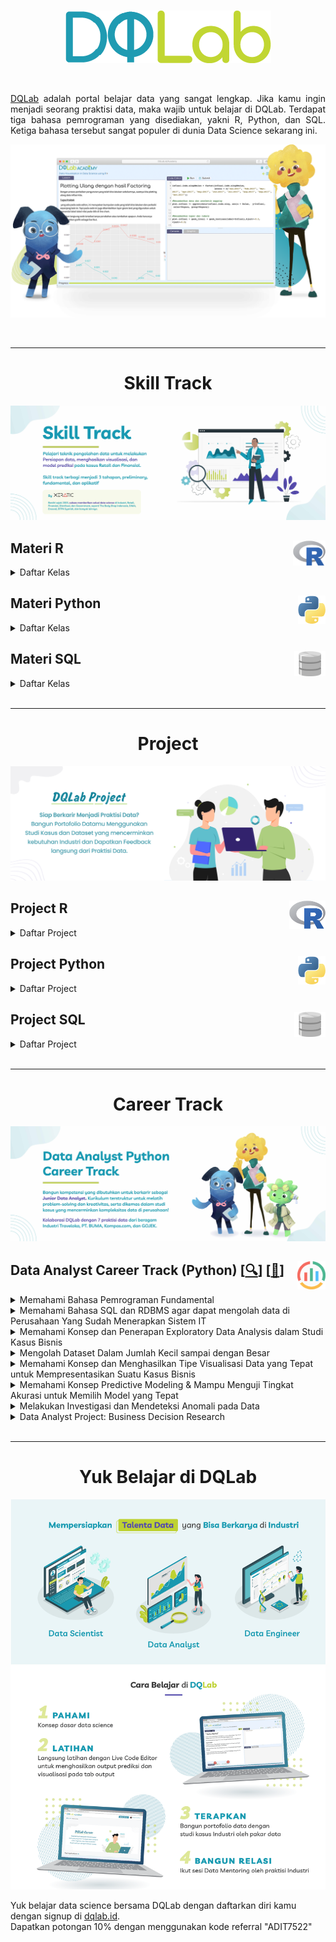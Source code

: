 <br />

<p align="center">
  <a href='https://academy.dqlab.id/main/learn_more'><img src="README/DQ_Lab2.png"></a>
</p>

<br />

<p align="justify">
  <a href="https://academy.dqlab.id/main/module">DQLab</a> adalah portal belajar data yang sangat lengkap. Jika kamu ingin menjadi seorang praktisi data, maka wajib untuk belajar di DQLab. Terdapat tiga bahasa pemrograman yang disediakan, yakni R, Python, dan SQL. Ketiga bahasa tersebut sangat populer di dunia Data Science sekarang ini.
</p>

![Hal](README/hal.png)

<br />

---

<!-- # Learn -->

<h1 align="center">Skill Track</h1>

![Learn](README/Learn.jpg)

<!-- <br /> -->

<!-- ![R](README/6.png) -->

## Materi R <a href='README/6.png'><img src='README/6.png' align="right" height="40" /></a>

<details><summary>Daftar Kelas</summary>

### Kelas Persiapan

<details><summary>Daftar Modul</summary>

+ [[📂](https://github.com/Adityanurilman/DQLab/tree/main/R/Preliminary/Introduction%20to%20Data%20Science%20with%20R)] [[🔍](https://academy.dqlab.id/main/package/practice/111)] [[📃](https://academy.dqlab.id/Certificate_check_2/resultV2/DQLABBGINRGWGOQI)] Introduction to Data Science with R

+ [[📂](https://github.com/Adityanurilman/DQLab/tree/main/R/Preliminary/R%20Fundamental%20for%20Data%20Science)] [[🔍](https://academy.dqlab.id/main/package/practice/1)] [[📃](https://academy.dqlab.id/Certificate_check_2/resultV2/DQLABINTR1LRSMNS)] R Fundamental for Data Science

</details>

### Kelas Fundamental

<details><summary>Daftar Modul</summary>

- [[📂](https://github.com/Adityanurilman/DQLab/tree/main/R/Fundamental/Data%20Preparation%20in%20Data%20Science%20using%20R)] [[🔍](https://academy.dqlab.id/main/package/practice/12)] [[📃](https://academy.dqlab.id/Certificate_check_2/resultV2/DQLABDTWR1KCQUCI)] Data Preparation in Data Science using R

- [[📂](https://github.com/Adityanurilman/DQLab/tree/main/R/Fundamental/Statistics%20using%20R%20for%20Data%20Science)] [[🔍](https://academy.dqlab.id/main/package/practice/15)] [[📃](https://academy.dqlab.id/Certificate_check_2/resultV2/DQLABINTS1BSIKPQ)] Statistics using R for Data Science

- [[📂](https://github.com/Adityanurilman/DQLab/tree/main/R/Fundamental/Data%20Visualization%20in%20Data%20Science%20using%20R)] [[🔍](https://academy.dqlab.id/main/package/practice/2)] [[📃](https://academy.dqlab.id/Certificate_check_2/resultV2/DQLABDTVISCJVNPV)] Data Visualization in Data Science using R

- [[📂](https://github.com/Adityanurilman/DQLab/tree/main/R/Fundamental/Fundamental%20Data%20Visualization%20using%20R)] [[🔍](https://academy.dqlab.id/main/package/practice/257)] [[📃](https://academy.dqlab.id/Certificate_check_2/resultV2/DQLABINTR1GQJULJ)] Fundamental Data Visualization using R

- [[📂](https://github.com/Adityanurilman/DQLab/tree/main/R/Fundamental/Advanced%20Data%20Visualization%20for%20Everyone)] [[🔍](https://academy.dqlab.id/main/package/practice/259)] [[📃](https://academy.dqlab.id/Certificate_check_2/resultV2/DQLABAPL4 IARLLR)] Advanced Data Visualization with ggplot2 for Everyone

</details>

### Kelas Penerapan di Industri

<details><summary>Daftar Modul</summary>

- [[📂](https://github.com/Adityanurilman/DQLab/tree/main/R/Applied%20Data%20Science/Data%20Science%20in%20Finance%20Credit%20Risk%20Analysis)] [[🔍](https://academy.dqlab.id/main/package/practice/81)] [[📃](https://academy.dqlab.id/Certificate_check_2/resultV2/DQLABMLFCRSFMSFA)] Data Science in Finance: Credit Risk Analysis

- [[📂](https://github.com/Adityanurilman/DQLab/tree/main/R/Applied%20Data%20Science/Data%20Science%20in%20Retail%20Market%20Basket%20Analysis)] [[🔍](https://academy.dqlab.id/main/package/practice/11)] [[📃](https://academy.dqlab.id/Certificate_check_2/resultV2/DQLABMLMBAEKFFHJ)] Data Science in Retail: Market Basket Analysis

- [[📂](https://github.com/Adityanurilman/DQLab/tree/main/R/Applied%20Data%20Science/Data%20Science%20in%20Marketing%20Customer%20Segmentation)] [[🔍](https://academy.dqlab.id/main/package/practice/7)] [[📃](https://academy.dqlab.id/Certificate_check_2/resultV2/DQLABMLMKTLWENRN)] Data Science in Marketing: Customer Segmentation

- [[📂](https://github.com/Adityanurilman/DQLab/tree/main/R/Applied%20Data%20Science/Data%20Science%20in%20Finance%20Dimension%20Reduction)] [[🔍](https://academy.dqlab.id/main/package/practice/89)] [[📃](https://academy.dqlab.id/Certificate_check_2/resultV2/DQLABPCADRVONVKE)] Data Science in Finance: Dimension Reduction

- [[📂](https://github.com/Adityanurilman/DQLab/tree/main/R/Applied%20Data%20Science/Analisis%20Data%20COVID19%20di%20Indonesia)] [[🔍](https://academy.dqlab.id/main/package/practice/253)] [[📃](https://academy.dqlab.id/Certificate_check_2/resultV2/DQLABAPL3 PKICVV)] Analisis Data COVID19 di Indonesia

- [[📂](https://github.com/Adityanurilman/DQLab/tree/main/R/Applied%20Data%20Science/A%20Walk%20Into%20Sensory%20Science)] [[🔍](https://academy.dqlab.id/main/package/practice/281)] [[📃](https://academy.dqlab.id/Certificate_check_2/resultV2/DQLABDSSR1KVKDBQ)] A Walk Into Sensory Science

</details>

</details>

<!-- <br /> -->
    
<!-- ![Python](README/5.png) -->

## Materi Python <a href='README/5.1.png'><img src='README/5.1.png' align="right" height="45" /></a>

<details><summary>Daftar Kelas</summary>

### Kelas Persiapan

<details><summary>Daftar Modul</summary>

- [[📂](https://github.com/Adityanurilman/DQLab/tree/main/Python/Preliminary/Introduction%20to%20Data%20Science%20with%20Python)] [[🔍](https://academy.dqlab.id/main/package/practice/162)] [[📃](https://academy.dqlab.id/Certificate_check_2/resultV2/DQLABINTP1CLDCFJ)] Introduction to Data Science with Python

- [[📂](https://github.com/Adityanurilman/DQLab/tree/main/Python/Preliminary/Python%20Fundamental%20for%20Data%20Science)] [[🔍](https://academy.dqlab.id/main/package/practice/45)] [[📃](https://academy.dqlab.id/Certificate_check_2/resultV2/DQLABINTP1BUGOWP)] Python Fundamental for Data Science

</details>

### Kelas Fundamental

<details><summary>Daftar Modul</summary>

- [[📂](https://github.com/Adityanurilman/DQLab/tree/main/Python/Fundamental/Data%20Wrangling%20Python)] [[🔍](https://academy.dqlab.id/main/package/practice/79)] [[📃](https://academy.dqlab.id/Certificate_check_2/resultV2/DQLABDTWP1NJKNLA)] Data Wrangling Python

- [[📂](https://github.com/Adityanurilman/DQLab/tree/main/Python/Fundamental/Python%20for%20Data%20Professional%20Beginner%20-%20Part%201)] [[🔍](https://academy.dqlab.id/main/package/practice/157)] [[📃](https://academy.dqlab.id/Certificate_check_2/resultV2/DQLABINTP1NUTVVE)] Python for Data Professional Beginner - Part 1

- [[📂](https://github.com/Adityanurilman/DQLab/tree/main/Python/Fundamental/Python%20for%20Data%20Professional%20Beginner%20-%20Part%202)] [[🔍](https://academy.dqlab.id/main/package/practice/160)] [[📃](https://academy.dqlab.id/Certificate_check_2/resultV2/DQLABINTP1VRDAMJ)] Python for Data Professional Beginner - Part 2

- [[📂](https://github.com/Adityanurilman/DQLab/tree/main/Python/Fundamental/Python%20for%20Data%20Professional%20Beginner%20-%20Part%203)] [[🔍](https://academy.dqlab.id/main/package/practice/161)] [[📃](https://academy.dqlab.id/Certificate_check_2/resultV2/DQLABINTP1TNAMMU)] Python for Data Professional Beginner - Part 3

- [[📂](https://github.com/Adityanurilman/DQLab/tree/main/Python/Fundamental/Data%20Visualization%20with%20Python%20Matplotlib%20for%20Beginner%20-%20Part%201)] [[🔍](https://academy.dqlab.id/main/package/practice/164)] [[📃](https://academy.dqlab.id/Certificate_check_2/resultV2/DQLABDTWP1WTHNON)] Data Visualization with Python Matplotlib for Beginner - Part 1

- [[📂](https://github.com/Adityanurilman/DQLab/tree/main/Python/Fundamental/Exploratory%20Data%20Analysis%20with%20Python%20for%20Beginner)] [[🔍](https://academy.dqlab.id/main/package/practice/163)] [[📃](https://academy.dqlab.id/Certificate_check_2/resultV2/DQLABINTP1LMKODI)] Exploratory Data Analysis with Python for Beginner

- [[📂](https://github.com/Adityanurilman/DQLab/tree/main/Python/Fundamental/Data%20Visualization%20with%20Python%20Matplotlib%20for%20Beginner%20-%20Part%202)] [[🔍](https://academy.dqlab.id/main/package/practice/165)] [[📃](https://academy.dqlab.id/Certificate_check_2/resultV2/DQLABINTP1LCNQNO)] Data Visualization with Python Matplotlib for Beginner - Part 2

- [[📂](https://github.com/Adityanurilman/DQLab/tree/main/Python/Fundamental/Data%20Quality%20with%20Python%20for%20Beginner)] [[🔍](https://academy.dqlab.id/main/package/practice/166)] [[📃](https://academy.dqlab.id/Certificate_check_2/resultV2/DQLABDVIZ2TQUEEP)] Data Quality with Python for Beginner

- [[📂](https://github.com/Adityanurilman/DQLab/tree/main/Python/Fundamental/Machine%20Learning%20With%20Python%20for%20Beginner)] [[🔍](https://academy.dqlab.id/main/package/practice/169)] [[📃](https://academy.dqlab.id/Certificate_check_2/resultV2/DQLABDVIZ2DPEPJJ)] Machine Learning With Python for Beginner

- [[📂](https://github.com/Adityanurilman/DQLab/tree/main/Python/Fundamental/Fundamental%20Data%20Visualization%20with%20Python)] [[🔍](https://academy.dqlab.id/main/package/practice/177)] [[📃](https://academy.dqlab.id/Certificate_check_2/resultV2/DQLABINTP1RWDUNE)] Fundamental Data Visualization with Python

- [[📂](https://github.com/Adityanurilman/DQLab/tree/main/Python/Fundamental/Data%20Manipulation%20with%20Pandas%20-%20Part%201)] [[🔍](https://academy.dqlab.id/main/package/practice/178)] [[📃](https://academy.dqlab.id/Certificate_check_2/resultV2/DQLABINTP1UEPRVE)] Data Manipulation with Pandas - Part 1

- [[📂](https://github.com/Adityanurilman/DQLab/tree/main/Python/Fundamental/Data%20Manipulation%20with%20Pandas%20-%20Part%202)] [[🔍](https://academy.dqlab.id/main/package/practice/252)] [[📃](https://academy.dqlab.id/Certificate_check_2/resultV2/DQLABINTP1FUIEBC)] Data Manipulation with Pandas - Part 2

- [[📂](https://github.com/Adityanurilman/DQLab/tree/main/Python/Fundamental/Statistic%20using%20Python%20for%20Data%20Science)] [[🔍](https://academy.dqlab.id/main/package/practice/288)] [[📃](https://academy.dqlab.id/Certificate_check_2/resultV2/DQLABSWP1 AQPHIG)] Statistic using Python for Data Science - Part 1

- [[📂](https://github.com/Adityanurilman/DQLab/tree/main/Python/Fundamental/Statistic%20using%20Python%20for%20Data%20Science%20-%20Part%202)] [[🔍](https://academy.dqlab.id/main/package/practice/290)] [[📃](https://academy.dqlab.id/Certificate_check_2/resultV2/DQLABSWP1 SIKAAL)] Statistic using Python for Data Science - Part 2

- [[📂](https://github.com/Adityanurilman/DQLab/tree/main/Python/Fundamental/Data%20Visualization%20using%20Plotnine)] [[🔍](https://academy.dqlab.id/main/package/practice/295)] [[📃](https://academy.dqlab.id/Certificate_check_2/resultV2/DQLABDVPP9PMPOOQ)] Data Visualization using Plotnine

</details>

### Kelas Penerapan di Industri

<details><summary>Daftar Modul</summary>

- [[📂](https://github.com/Adityanurilman/DQLab/tree/main/Python/Applied%20Data%20Science/Basic%20Feature%20Discovering%20for%20Machine%20Learning)] [[🔍](https://academy.dqlab.id/main/package/practice/179)] [[📃](https://academy.dqlab.id/Certificate_check_2/resultV2/DQLABFATPYMWLEMT)] Basic Feature Discovering for Machine Learning

- [[📂](https://github.com/Adityanurilman/DQLab/tree/main/Python/Applied%20Data%20Science/Data%20Science%20in%20Telco%20Data%20Cleansing)] [[🔍](https://academy.dqlab.id/main/package/practice/247)] [[📃](https://academy.dqlab.id/Certificate_check_2/resultV2/DQLABAPL1 DEQOKU)] Data Science in Telco: Data Cleansing

- [[📂](https://github.com/Adityanurilman/DQLab/tree/main/Python/Applied%20Data%20Science/Customer%20Churn%20Prediction%20using%20Machine%20Learning)] [[🔍](https://academy.dqlab.id/main/package/practice/249)] [[📃](https://academy.dqlab.id/Certificate_check_2/resultV2/DQLABAPL2 HJKORU)] Customer Churn Prediction using Machine Learning

- [[📂](https://github.com/Adityanurilman/DQLab/tree/main/Python/Applied%20Data%20Science/Data%20Science%20Project%20Analisis%20Data%20COVID19%20di%20Dunia%20%26%20ASEAN)] [[🔍](https://academy.dqlab.id/main/package/practice/260)] [[📃](https://academy.dqlab.id/Certificate_check_2/resultV2/DQLABINTP1LKFFUA)] Data Science Project: Analisis Data COVID19 di Dunia & ASEAN

- [[📂](https://github.com/Adityanurilman/DQLab/tree/main/Python/Applied%20Data%20Science/Data%20Analyst%20Project%20Business%20Decision%20Research)] [[🔍](https://academy.dqlab.id/main/package/practice/284)] [[📃](https://academy.dqlab.id/Certificate_check_2/resultV2/DQLABDVIZ2JITHAV)] Data Analyst Project: Business Decision Research

- [[📂](https://github.com/Adityanurilman/DQLab/tree/main/Python/Applied%20Data%20Science/Eksplorasi%20dan%20Analisis%20Data%20COVID-19%20Indonesia%20using%20Python)] [[🔍](https://academy.dqlab.id/main/package/practice/287)] [[📃](https://academy.dqlab.id/Certificate_check_2/resultV2/DQLABACWP1VEPNWB)] Eksplorasi dan Analisis Data COVID-19 Indonesia using Python

- [[📂](https://github.com/Adityanurilman/DQLab/tree/main/Python/Applied%20Data%20Science/Data%20Science%20in%20Marketing%20%20Customer%20Segmentation%20with%20Python)] [[🔍](https://academy.dqlab.id/main/package/practice/293)] [[📃](https://academy.dqlab.id/Certificate_check_2/resultV2/DQLABDSCS1UHRRLS)] Data Science in Marketing : Customer Segmentation with Python part 1

- [[📂](https://github.com/Adityanurilman/DQLab/tree/main/Python/Applied%20Data%20Science/Data%20Science%20in%20Marketing%20%20Customer%20Segmentation%20with%20Python%20part%202)] [[🔍](https://academy.dqlab.id/main/package/practice/294)] [[📃](https://academy.dqlab.id/Certificate_check_2/resultV2/DQLABDSCS1THQSMJ)] Data Science in Marketing : Customer Segmentation with Python part 2

</details>

</details>

<!-- <br /> -->

<!-- ![SQL](README/4.png) -->

## Materi SQL <a href='README/4.2.png'><img src='README/4.2.png' align="right" height="40" /></a>

<details><summary>Daftar Kelas</summary>

### Kelas Persiapan

<details><summary>Daftar Modul</summary>

- [[📂](https://github.com/Adityanurilman/DQLab/tree/main/SQL/Preliminary/Fundamental%20SQL%20with%20SELECT%20Statement)] [[🔍](https://academy.dqlab.id/main/package/practice/91)] [[📃](https://academy.dqlab.id/Certificate_check_2/resultV2/DQLABSQLT1TEKHAS)] Fundamental SQL with SELECT Statement

</details>

### Kelas Fundamental

<details><summary>Daftar Modul</summary>

- [[📂](https://github.com/Adityanurilman/DQLab/tree/main/SQL/Fundamental/Fundamental%20SQL%20Using%20SELECT%20Statement)] [[🔍](https://academy.dqlab.id/main/package/practice/213)] [[📃](https://academy.dqlab.id/Certificate_check_2/resultV2/DQLABSQLT1WKSTFO)] Fundamental SQL Using SELECT Statement

- [[📂](https://github.com/Adityanurilman/DQLab/tree/main/SQL/Fundamental/Fundamental%20SQL%20Using%20FUNCTION%20and%20GROUP%20BY)] [[🔍](https://academy.dqlab.id/main/package/practice/171)] [[📃](https://academy.dqlab.id/Certificate_check_2/resultV2/DQLABSQLT2JMOFVL)] Fundamental SQL Using FUNCTION and GROUP BY

- [[📂](https://github.com/Adityanurilman/DQLab/tree/main/SQL/Fundamental/Fundamental%20SQL%20Using%20INNER%20JOIN%20and%20UNION)] [[🔍](https://academy.dqlab.id/main/package/practice/244)] [[📃](https://academy.dqlab.id/Certificate_check_2/resultV2/DQLABSQLT2IIQJFD)] Fundamental SQL Using INNER JOIN and UNION

- [[📂](https://github.com/Adityanurilman/DQLab/tree/main/SQL/Fundamental/Fundamental%20SQL%20Group%20By%20and%20Having)] [[🔍](https://academy.dqlab.id/main/package/practice/291)] [[📃](https://academy.dqlab.id/Certificate_check_2/resultV2/DQLABFSQL3WSUJFO)] Fundamental SQL Group By and Having

</details>

</details>

<br />

---

<h1 align="center">Project</h1>

![Project](README/Project.jpg)

## Project R <a href='README/6.png'><img src='README/6.png' align="right" height="45" /></a>

<details><summary>Daftar Project</summary>

- [[📂](https://github.com/Adityanurilman/DQLab/tree/main/R/Project/Project%20Machine%20Learning%20for%20Retail%20with%20R%20Product%20Packaging)] [[🔍](https://academy.dqlab.id/main/package/project/16)] [[📃](https://academy.dqlab.id/Certificate_check_2/resultV2/DQLABPRJCTOCROAH)] Project Machine Learning for Retail with R: Product Packaging

- [[📂](https://github.com/Adityanurilman/DQLab/tree/main/R/Project/Project%20Data%20Analysis%20for%20Finance%20Performa%20Cabang)] [[🔍](https://academy.dqlab.id/main/package/project/215)] [[📃](https://academy.dqlab.id/Certificate_check_2/resultV2/DQLABPRJ8 KQOQGM)] Project Data Analysis for Finance: Performa Cabang

- [[📂](https://github.com/Adityanurilman/DQLab/tree/main/R/Project/Project%20Data%20Analysis%20for%20Finance%20Proses%20Investasi%20Investor)] [[🔍](https://academy.dqlab.id/main/package/project/245)] [[📃](https://academy.dqlab.id/Certificate_check_2/resultV2/DQLABPRJC9FARHUK)] Project Data Analysis for Finance: Proses Investasi Investor

- [[📂](https://github.com/Adityanurilman/PROA-Data-Science/tree/main/PROA%20Project:%20Data%20Scientist%20Assessment%20Using%20R)] [[🔍](https://academy.dqlab.id/main/package/project/298)] [[📃](https://academy.dqlab.id/Certificate_check_2/resultV2/DQLABPAWR1JJEOCQ)] Project Assessment using R

- [[📂](https://github.com/Adityanurilman/PROA-Data-Science/tree/main/PROA%20Project%20Analisa%20Klasifikasi%20Pinjaman%20Untuk%20Sektor%20UMKM%20(Exam))] [[🔍](https://academy.dqlab.id/main/package/project/299)] [[📃](https://academy.dqlab.id/Certificate_check_2/resultV2/DQLABPRAN2DDSCEG)] Project Analisa Klasifikasi Pinjaman untuk Sektor UMKM

</details>

<!-- <br /> -->
    
<!-- ![Python](README/5.png) -->

## Project Python <a href='README/5.1.png'><img src='README/5.1.png' align="right" height="45" /></a>

<details><summary>Daftar Project</summary>

- [[📂](https://github.com/Adityanurilman/DQLab/tree/main/Python/Project/Data%20Science%20Challenge%20with%20Python)] [[🔍](https://academy.dqlab.id/main/package/project/158)] [[📃](https://academy.dqlab.id/Certificate_check_2/resultV2/DQLABPRJC2MVKIIA)] Data Science Challenge with Python

- [[📂](https://github.com/Adityanurilman/DQLab/tree/main/Python/Project/Project%20Machine%20Learning%20with%20Python%20Building%20Recommender%20System)] [[🔍](https://academy.dqlab.id/main/package/project/212)] [[📃](https://academy.dqlab.id/Certificate_check_2/resultV2/DQLABPRJC5LMOONI)] Project Machine Learning with Python: Building Recommender System

- [[📂](https://github.com/Adityanurilman/DQLab/tree/main/Python/Project/Project%20Machine%20Learning%20with%20Python%20Building%20Recommender%20System%20with%20Similarity%20Function)] [[🔍](https://academy.dqlab.id/main/package/project/214)] [[📃](https://academy.dqlab.id/Certificate_check_2/resultV2/DQLABPRJC6DKJFEG)] Project Machine Learning with Python: Building Recommender System with Similarity Function

- [[❌]()] [[🔍](https://academy.dqlab.id/main/package/project/300)] [[📃](https://academy.dqlab.id/Certificate_check_2/resultV2/DQLABDEPROLHHUMB)] Project Simple ETL with Pandas

</details>

<!-- <br /> -->

<!-- ![SQL](README/4.png) -->

## Project SQL <a href='README/4.2.png'><img src='README/4.2.png' align="right" height="40" /></a>

<details><summary>Daftar Project</summary>

- [[📂](https://github.com/Adityanurilman/DQLab/tree/main/SQL/Project/Data%20Engineer%20Challenge%20with%20SQL)] [[🔍](https://academy.dqlab.id/main/package/project/99)] [[📃](https://academy.dqlab.id/Certificate_check_2/resultV2/DQLABSQLTSRMKIGD)] Data Engineer Challenge with SQL

- [[📂](https://github.com/Adityanurilman/DQLab/tree/main/SQL/Project/Project%20Data%20Analysis%20for%20B2B%20Retail%20Customer%20Analytics%20Report)] [[🔍](https://academy.dqlab.id/main/package/project/246)] [[📃](https://academy.dqlab.id/Certificate_check_2/resultV2/DQLABPRJ10OFCMDF)] Project Data Analysis for B2B Retail: Customer Analytics Report

- [[📂](https://github.com/Adityanurilman/DQLab/tree/main/SQL/Project/Data%20Analysis%20for%20E-Commerce%20Challenge)] [[🔍](https://academy.dqlab.id/main/package/project/261)] [[📃](https://academy.dqlab.id/Certificate_check_2/resultV2/DQLABSQLT2CENMBJ)] Data Analysis for E-Commerce Challenge

- [[📂](https://github.com/Adityanurilman/DQLab/tree/main/SQL/Project/Project%20Fundamental%20SQL%20Group%20By%20and%20Having)] [[🔍](https://academy.dqlab.id/main/package/project/292)] [[📃](https://academy.dqlab.id/Certificate_check_2/resultV2/DQLABPFSQ2CTPMSR)] Project: Fundamental SQL Group By and Having

</details>

<br />

---

<h1 align="center">Career Track</h1>

![Career](README/Career.jpg)

## Data Analyst Career Track (Python) [[🔍](https://academy.dqlab.id/main/track/67)] [[📃]()] <a href='README\analytics2.png'><img src='README\analytics2.png' align="right" height="45" /></a>

<details>
<summary>Memahami Bahasa Pemrograman Fundamental</summary>

- [[📂](https://github.com/Adityanurilman/DQLab/blob/main/Python/Fundamental/Python%20for%20Data%20Professional%20Beginner%20-%20Part%201/Python%20for%20Data%20Professional%20Beginner%20-%20Part%201.py)] [[🔍](https://academy.dqlab.id/main/package/practice/157)] [[📃](https://academy.dqlab.id/Certificate_check_2/resultV2/DQLABINTP1NUTVVE)] Python for Data Professional Beginner - Part 1

- [[📂](https://github.com/Adityanurilman/DQLab/blob/main/Python/Fundamental/Python%20for%20Data%20Professional%20Beginner%20-%20Part%202/Python%20for%20Data%20Professional%20Beginner%20-%20Part%202.py)] [[🔍](https://academy.dqlab.id/main/package/practice/160)] [[📃](https://academy.dqlab.id/Certificate_check_2/resultV2/DQLABINTP1VRDAMJ)] Python for Data Professional Beginner - Part 2

- [[📂](https://github.com/Adityanurilman/DQLab/blob/main/Python/Fundamental/Python%20for%20Data%20Professional%20Beginner%20-%20Part%203/Python%20for%20Data%20Professional%20Beginner%20-%20Part%203.py)] [[🔍](https://academy.dqlab.id/main/package/practice/161)] [[📃](https://academy.dqlab.id/Certificate_check_2/resultV2/DQLABINTP1TNAMMU)] Python for Data Professional Beginner - Part 3

</details>

<details>
<summary>Memahami Bahasa SQL dan RDBMS agar dapat mengolah data di Perusahaan Yang Sudah Menerapkan Sistem IT</summary>

- [[📂](https://github.com/Adityanurilman/DQLab/blob/main/SQL/Fundamental/Fundamental%20SQL%20Using%20SELECT%20Statement/Fundamental%20SQL%20Using%20SELECT%20Statement.sql)] [[🔍](https://academy.dqlab.id/main/package/practice/213)] [[📃](https://academy.dqlab.id/Certificate_check_2/resultV2/DQLABSQLT1WKSTFO)] Fundamental SQL Using SELECT Statement

- [[📂](https://github.com/Adityanurilman/DQLab/blob/main/SQL/Fundamental/Fundamental%20SQL%20Using%20FUNCTION%20and%20GROUP%20BY/Fundamental%20SQL%20Using%20FUNCTION%20and%20GROUP%20BY.sql)] [[🔍](https://academy.dqlab.id/main/package/practice/171)] [[📃](https://academy.dqlab.id/Certificate_check_2/resultV2/DQLABSQLT2JMOFVL)] Fundamental SQL Using FUNCTION and GROUP BY

- [[📂](https://github.com/Adityanurilman/DQLab/blob/main/SQL/Fundamental/Fundamental%20SQL%20Using%20INNER%20JOIN%20and%20UNION/Fundamental%20SQL%20Using%20INNER%20JOIN%20and%20UNION.sql)] [[🔍](https://academy.dqlab.id/main/package/practice/244)] [[📃](https://academy.dqlab.id/Certificate_check_2/resultV2/DQLABSQLT2IIQJFD)] Fundamental SQL Using INNER JOIN and UNION

</details>

<details>
<summary>Memahami Konsep dan Penerapan Exploratory Data Analysis dalam Studi Kasus Bisnis</summary>

- [[📂](https://github.com/Adityanurilman/DQLab/blob/main/Python/Fundamental/Exploratory%20Data%20Analysis%20with%20Python%20for%20Beginner/Exploratory%20Data%20Analysis%20with%20Python%20for%20Beginner.ipynb)] [[🔍](https://academy.dqlab.id/main/package/practice/163)] [[📃](https://academy.dqlab.id/Certificate_check_2/resultV2/DQLABINTP1LMKODI)] Exploratory Data Analysis with Python for Beginner

</details>

<details>
<summary>Mengolah Dataset Dalam Jumlah Kecil sampai dengan Besar</summary>

- [[📂](https://github.com/Adityanurilman/DQLab/blob/main/Python/Fundamental/Data%20Manipulation%20with%20Pandas%20-%20Part%201/Data%20Manipulation%20with%20Pandas%20-%20Part%201.ipynb)] [[🔍](https://academy.dqlab.id/main/package/practice/178)] [[📃](https://academy.dqlab.id/Certificate_check_2/resultV2/DQLABINTP1UEPRVE)] Data Manipulation with Pandas - Part 1

- [[📂](https://github.com/Adityanurilman/DQLab/blob/main/Python/Fundamental/Data%20Manipulation%20with%20Pandas%20-%20Part%202/Data%20Manipulation%20with%20Pandas%20-%20Part%202.ipynb)] [[🔍](https://academy.dqlab.id/main/package/practice/252)] [[📃](https://academy.dqlab.id/Certificate_check_2/resultV2/DQLABINTP1FUIEBC)] Data Manipulation with Pandas - Part 2

</details>

<details>
<summary>Memahami Konsep dan Menghasilkan Tipe Visualisasi Data yang Tepat untuk Mempresentasikan Suatu Kasus Bisnis</summary>

- [[📂](https://github.com/Adityanurilman/DQLab/blob/main/Python/Fundamental/Data%20Visualization%20with%20Python%20Matplotlib%20for%20Beginner%20-%20Part%201/Data%20Visualization%20with%20Python%20Matplotlib%20for%20Beginner%20-%20Part%201.ipynb)] [[🔍](https://academy.dqlab.id/main/package/practice/164)] [[📃](https://academy.dqlab.id/Certificate_check_2/resultV2/DQLABDTWP1WTHNON)] Data Visualization with Python Matplotlib for Beginner - Part 1

- [[📂](https://github.com/Adityanurilman/DQLab/blob/main/Python/Fundamental/Data%20Visualization%20with%20Python%20Matplotlib%20for%20Beginner%20-%20Part%202/Data%20Visualization%20with%20Python%20Matplotlib%20for%20Beginner%20-%20Part%202.ipynb)] [[🔍](https://academy.dqlab.id/main/package/practice/165)] [[📃](https://academy.dqlab.id/Certificate_check_2/resultV2/DQLABINTP1LCNQNO)] Data Visualization with Python Matplotlib for Beginner - Part 2

</details>

<details>
<summary>Memahami Konsep Predictive Modeling & Mampu Menguji Tingkat Akurasi untuk Memilih Model yang Tepat</summary>

- [[📂](https://github.com/Adityanurilman/DQLab/blob/main/Python/Fundamental/Machine%20Learning%20With%20Python%20for%20Beginner/Machine%20Learning%20With%20Python%20for%20Beginner.ipynb)] [[🔍](https://academy.dqlab.id/main/package/practice/169)] [[📃](https://academy.dqlab.id/Certificate_check_2/resultV2/DQLABDVIZ2DPEPJJ)] Machine Learning With Python for Beginner

</details>

<details>
<summary>Melakukan Investigasi dan Mendeteksi Anomali pada Data</summary>

- [[📂](https://github.com/Adityanurilman/DQLab/blob/main/Python/Fundamental/Data%20Quality%20with%20Python%20for%20Beginner/Data%20Quality%20with%20Python%20for%20Beginner.ipynb)] [[🔍](https://academy.dqlab.id/main/package/practice/166)] [[📃](https://academy.dqlab.id/Certificate_check_2/resultV2/DQLABDVIZ2TQUEEP)] Data Quality with Python for Beginner

</details>

<details>
<summary>Data Analyst Project: Business Decision Research</summary>

- [[📂](https://github.com/Adityanurilman/DQLab/blob/main/Python/Applied%20Data%20Science/Data%20Analyst%20Project%20Business%20Decision%20Research/Data%20Analyst%20Project%20Business%20Decision%20Research.ipynb)] [[🔍](https://academy.dqlab.id/main/package/practice/284)] [[📃](https://academy.dqlab.id/Certificate_check_2/resultV2/DQLABDVIZ2JITHAV)] Data Analyst Project: Business Decision Research

</details>

<br />

<!-- <div style="text-align:center">
  <h1>E-Books</h1>
</div>

<img align='right' src = "https://academy.dqlab.id/images/ebook/kettle_cover_new.png" height=300>

## [[📚](https://academy.dqlab.id/ebook/download/kettle.pdf)] Data Warehouse with Kettle - Open Source ETL

<p align="justify">
  Dunia korporasi saat ini menghadapi permasalahan yang hampir sama, yaitu membengkaknya data akibat keberhasilan implementasi berbagai sistem komputer.

  Otomatisasi berjalan dengan baik, namun berbagai laporan yang ingin dihasilkan sebagai output dari sistem tersebut sebagian besar tidak tercapai.Berbagai solusi telah ditawarkan oleh para praktisi IT, dan pendekatan dengan membangun suatu data warehouse adalah yang terbaik.

  E-book ini akan membahas bagaimana membangun Data warehouse dengan Kettle yang bersifat open source dan dapat berjalan di lingkungan multi-platform.
</p>

<br />

<img align='right' src = "https://academy.dqlab.id/images/ebook/instalasi_python_anaconda.png" height=300>

## [[📚](https://academy.dqlab.id/free_ebook/adriyan_instalasi_python3_dan_ide_pada_windows10_dqlab_UPDATE.pdf)] Instalasi Python 3 dan IDE atau Anaconda Distribution pada Windows 10

<p align="justify">
  Penulis artikel tutorial ini adalah Adriyan yang saat ini menjadi salah satu Dosen Teknik Mesin Program Sarjana di Sekolah Tinggi Teknologi Nasional.

  Penulis menggunakan Python untuk riset dalam komputasi saintifik dalam ranah : identifikasi struktur berbasis sinyal vibrasi, desain, simulasi dan pengontrolan manipulator robotik paralel, dan penerapan sistem cerdas untuk penyelesaian persoalan di bidang keteknikmesinan terutama untuk vibrasi dan robotika.

  Penulis lebih banyak menggunakan Python package berupa Numpy, Scipy, SymPy, Keras dan TensorFlow, Scikit-Fuzzy, Matplotlib, dan Bokeh.
</p>

<br />

<img align='right' src = "https://academy.dqlab.id/images/ebook/memahami_pesan_di_balik_data.png" height=300>

## [[📚](https://academy.dqlab.id/free_ebook/MNOR_A_1.pdf)] Memahami Pesan di balik Data, Instalasi dan Analisis Data Sederhana Menggunakan Python untuk Windows 10

<p align="justify">
  Penulis dari artikel tutorial ini adalah M. Nor Abdul Rajak. Saat ini penulis bekerja sebagai freelance personal assistant di salah satu perusahaan pertambangan di Kalimantan Timur.

  Harapan terbesar penulis adalah terciptanya data Environment di Kaltim, karena masih banyak yang menganggap remeh mengenai pekerjaan dalam mengolah data.

  Selain itu, penulis juga berharap artikel tutorial ini sedikit tidaknya bermanfaat untuk pembaca.
</p>

<br />

<img align='right' src = "https://academy.dqlab.id/images/ebook/instalasi_python_windows.png" height=300>

## [[📚](https://academy.dqlab.id/free_ebook/herry_pebbi_andra_instalasi_python_3_pada_windows_10_dqlab.pdf)] Langkah-Langkah untuk Menginstal Program Python 3 pada Sistem Operasi Windows 10 (32-Bit) Menggunakan Visual Studio Community 2019

<p align="justify">
  Penulis dari artikel tutorial ini adalah Herry Pebbi Andra. Saat ini penulis bekerja sebagai karyawan swasta pada bagian IT Staff di daerah Cikarang- Bekasi. Selain itu, penulis juga gemar belajar bahasa pemrograman dan belajar tentang keamanan digital.

  Harapan penulis dari adanya artikel tutorial ini adalah semakin banyak pemuda yang memiliki ide dan inovasi dibidang teknologi dan informasi di Indonesia dan memajukan dan membuat nama Indonesia dikenal dunia.

  "Banyak berlatih dan bertindaklah, jangan takut akan salah karena tidak akan tahu hasilnya jika tidak di coba" Quote by Herry.
</p>

<br />

<img align='right' src = "https://academy.dqlab.id/images/ebook/azure.png" height=300> 


## [[📚](https://academy.dqlab.id/free_ebook/PHI-Integration%20-%20Practical%20Introduction%20to%20Azure%20Machine%20Learning.pdf)] Simple Credit Approval Model using Decision Tree in Azure Machine Learning

<p align="justify">
  Teknologi Azure dan layanan Machine Learning merupakan teknologi terkini yang manfaatnya cukup banyak dirasakan. Sering kali ditemukan bagi para pemula yang ingin belajar data, kebingungan harus memulai dari mana.

  E-Book ini menghadirkan tutorial singkat dengan step by step dasar untuk studi kasus yang paling sering dihadapi yaitu membangun predictive modelling untuk layanan pemberian kredit.
</p>

<br /> -->

---

<h1 align="center">Yuk Belajar di DQLab</h1>

![Poster](README/Poster.png)

Yuk belajar data science bersama DQLab dengan daftarkan diri kamu dengan signup di [dqlab.id](dqlab.id).  
Dapatkan potongan 10% dengan menggunakan kode referral "ADIT7522"
